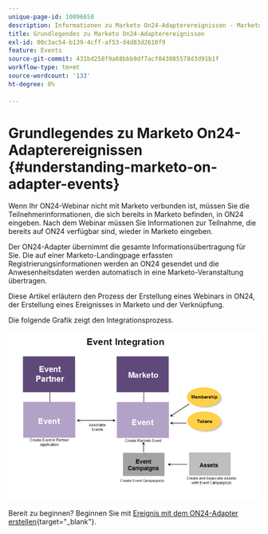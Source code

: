 ```yaml
---
unique-page-id: 10096658
description: Informationen zu Marketo On24-Adapterereignissen - Marketo-Dokumente - Produktdokumentation
title: Grundlegendes zu Marketo On24-Adapterereignissen
exl-id: 00c3ac54-b139-4cff-af53-d4d83d2610f9
feature: Events
source-git-commit: 431bd258f9a68bbb9df7acf043085578d3d91b1f
workflow-type: tm+mt
source-wordcount: '133'
ht-degree: 0%

---
```


# Grundlegendes zu Marketo On24-Adapterereignissen {#understanding-marketo-on-adapter-events}

Wenn Ihr ON24-Webinar nicht mit Marketo verbunden ist, müssen Sie die Teilnehmerinformationen, die sich bereits in Marketo befinden, in ON24 eingeben. Nach dem Webinar müssen Sie Informationen zur Teilnahme, die bereits auf ON24 verfügbar sind, wieder in Marketo eingeben.

Der ON24-Adapter übernimmt die gesamte Informationsübertragung für Sie. Die auf einer Marketo-Landingpage erfassten Registrierungsinformationen werden an ON24 gesendet und die Anwesenheitsdaten werden automatisch in eine Marketo-Veranstaltung übertragen.

Diese Artikel erläutern den Prozess der Erstellung eines Webinars in ON24, der Erstellung eines Ereignisses in Marketo und der Verknüpfung.

Die folgende Grafik zeigt den Integrationsprozess.

![](assets/image2015-12-16-11-3a26-3a29.png)

Bereit zu beginnen? Beginnen Sie mit [Ereignis mit dem ON24-Adapter erstellen](/help/marketo/product-docs/demand-generation/events/create-an-event/create-an-event-with-the-marketo-on24-adapter.md){target="_blank"}.
